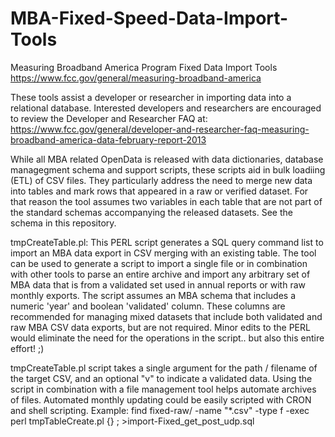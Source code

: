 # MBA-Fixed-Speed-Data-Import-Tools

Measuring Broadband America Program Fixed Data Import Tools
https://www.fcc.gov/general/measuring-broadband-america

These tools assist a developer or researcher in importing data into a relational database.  Interested developers and researchers are encouraged to review the Developer and Researcher FAQ at:
https://www.fcc.gov/general/developer-and-researcher-faq-measuring-broadband-america-data-february-report-2013

While all MBA related OpenData is released with data dictionaries, database managegment schema and support scripts, these scripts aid in bulk loadiing (ETL) of CSV files.  They particularly address the need to merge new data into tables and mark rows that appeared in a raw or verified dataset.  For that reason the tool assumes two variables in each table that are not part of the standard schemas accompanying the released datasets.  See the schema in this repository.

tmpCreateTable.pl:
This PERL script generates a SQL query command list to import an MBA data export in CSV merging with an existing table.  The tool can be used to generate a script to import a single file or in combination with other tools to parse an entire archive and import any arbitrary set of MBA data that is from a validated set used in annual reports or with raw monthly exports.  The script assumes an MBA schema that includes a numeric 'year' and boolean 'validated' column.  These columns are recommended for managing mixed datasets that include both validated and raw MBA CSV data exports, but are not required.  Minor edits to the PERL would eliminate the need for the operations in the script.. but also this entire effort! ;)

tmpCreateTable.pl script takes a single argument for the path / filename of the target CSV, and an optional "v" to indicate a validated data.  Using the script in combination with a file management tool helps automate archives of files.  Automated monthly updating could be easily scripted with CRON and shell scripting.
Example:
find fixed-raw/ -name "*.csv" -type f  -exec perl tmpTableCreate.pl {} \; >import-Fixed_get_post_udp.sql
